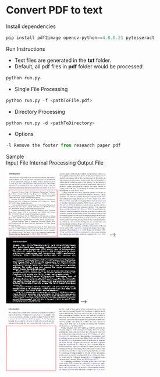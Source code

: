 # Convert PDF to text

Install dependencies
```python
pip install pdf2image opencv-python==4.0.0.21 pytesseract
```
  
Run Instructions <br>
* Text files are generated in the **txt** folder.
* Default, all pdf files in **pdf** folder would be processed <br>
```python
python run.py
```
* Single File Processing
```python
python run.py -f <pathToFile.pdf>
```
* Directory Processing <br>
```python
python run.py -d <pathToDirectory>
```
* Options
```python
-l Remove the footer from research paper pdf
```
Sample <br>
    <label> Input File                 Internal Processing                Output File </label>
    </div>
    <div>
      <img src="https://github.com/Kartik33/pdf2text/blob/new/sample/Screenshot%20from%202020-08-15%2017-35-47.png" width="280" />
  -->
      <img src=https://github.com/Kartik33/pdf2text/blob/new/sample/binary.png width="200" height="180" />
  -->
      <img src=https://github.com/Kartik33/pdf2text/blob/new/sample/Screenshot%20from%202020-08-15%2017-36-07.png width="280" /> 
    </div>
